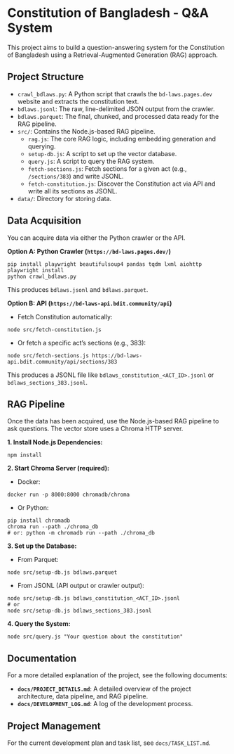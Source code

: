 <!-- Gemini Directive: This file should be kept up-to-date with the project's progress. -->

# Constitution of Bangladesh - Q&A System

This project aims to build a question-answering system for the Constitution of Bangladesh using a Retrieval-Augmented Generation (RAG) approach.

## Project Structure

- `crawl_bdlaws.py`: A Python script that crawls the `bd-laws.pages.dev` website and extracts the constitution text.
- `bdlaws.jsonl`: The raw, line-delimited JSON output from the crawler.
- `bdlaws.parquet`: The final, chunked, and processed data ready for the RAG pipeline.
- `src/`: Contains the Node.js-based RAG pipeline.
  - `rag.js`: The core RAG logic, including embedding generation and querying.
  - `setup-db.js`: A script to set up the vector database.
  - `query.js`: A script to query the RAG system.
  - `fetch-sections.js`: Fetch sections for a given act (e.g., `/sections/383`) and write JSONL.
  - `fetch-constitution.js`: Discover the Constitution act via API and write all its sections as JSONL.
- `data/`: Directory for storing data.

## Data Acquisition

You can acquire data via either the Python crawler or the API.

**Option A: Python Crawler (`https://bd-laws.pages.dev/`)**

```
pip install playwright beautifulsoup4 pandas tqdm lxml aiohttp
playwright install
python crawl_bdlaws.py
```

This produces `bdlaws.jsonl` and `bdlaws.parquet`.

**Option B: API (`https://bd-laws-api.bdit.community/api`)**

- Fetch Constitution automatically:
```
node src/fetch-constitution.js
```
- Or fetch a specific act’s sections (e.g., 383):
```
node src/fetch-sections.js https://bd-laws-api.bdit.community/api/sections/383
```
This produces a JSONL file like `bdlaws_constitution_<ACT_ID>.jsonl` or `bdlaws_sections_383.jsonl`.

## RAG Pipeline

Once the data has been acquired, use the Node.js-based RAG pipeline to ask questions. The vector store uses a Chroma HTTP server.

**1. Install Node.js Dependencies:**

```
npm install
```

**2. Start Chroma Server (required):**

- Docker:
```
docker run -p 8000:8000 chromadb/chroma
```
- Or Python:
```
pip install chromadb
chroma run --path ./chroma_db
# or: python -m chromadb run --path ./chroma_db
```

**3. Set up the Database:**

- From Parquet:
```
node src/setup-db.js bdlaws.parquet
```
- From JSONL (API output or crawler output):
```
node src/setup-db.js bdlaws_constitution_<ACT_ID>.jsonl
# or
node src/setup-db.js bdlaws_sections_383.jsonl
```

**4. Query the System:**

```
node src/query.js "Your question about the constitution"
```

## Documentation

For a more detailed explanation of the project, see the following documents:

- **`docs/PROJECT_DETAILS.md`**: A detailed overview of the project architecture, data pipeline, and RAG pipeline.
- **`docs/DEVELOPMENT_LOG.md`**: A log of the development process.

## Project Management

For the current development plan and task list, see `docs/TASK_LIST.md`.